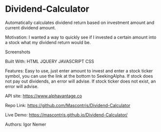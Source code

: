 # Dividend-Calculator
Automatically calculates dividend return based on investment amount and current dividend amount.

Motivation:
I wanted a way to quickly see if I invested a certain amount into a stock what my dividend return would be.

Screenshots

Built With:
HTML
JQUERY
JAVASCRIPT
CSS

Features:
Easy to use, just enter amount to invest and enter a stock ticker symbol, you can use the link at the bottom to SeekingAlpha.
If stock does not pay out dividends, an error will advise.
If stock ticker does not exist, an error will advise.

API site: https://www.alphavantage.co

Repo Link:
https://github.com/Mascontris/Dividend-Calculator

Live Demo:
https://mascontris.github.io/Dividend-Calculator/

Authors:
Igor Nemer
